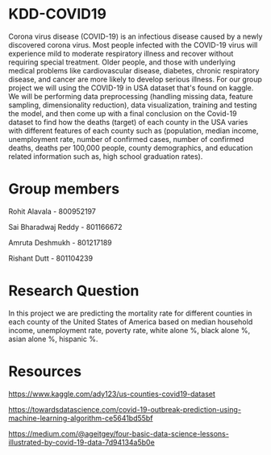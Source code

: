 # KDD-COVID19
Corona virus disease (COVID-19) is an infectious disease caused by a newly discovered corona virus. Most people infected with the COVID-19 virus will experience mild to moderate respiratory illness and recover without requiring special treatment. Older people, and those with underlying medical problems like cardiovascular disease, diabetes, chronic respiratory disease, and cancer are more likely to develop serious illness. For our group project we will using the COVID-19 in USA dataset that's found on kaggle. We will be performing data preprocessing (handling missing data, feature sampling, dimensionality reduction), data visualization, training and testing the model, and then come up with a final conclusion on the Covid-19 dataset to find how the deaths (target) of each county in the USA varies with different features of each county such as (population, median income, unemployment rate, number of confirmed cases, number of confirmed deaths, deaths per 100,000 people, county demographics, and education related information such as, high school graduation rates). 



# Group members

Rohit Alavala - 800952197

Sai Bharadwaj Reddy - 801166672

Amruta Deshmukh - 801217189

Rishant Dutt - 801104239

# Research Question
In this project we are predicting the mortality rate for different counties in each county of the United States of America based on median household income, unemployment rate, poverty rate, white alone %, black alone %, asian alone %, hispanic %.

# Resources
https://www.kaggle.com/ady123/us-counties-covid19-dataset

https://towardsdatascience.com/covid-19-outbreak-prediction-using-machine-learning-algorithm-ce5641bd55bf

https://medium.com/@ageitgey/four-basic-data-science-lessons-illustrated-by-covid-19-data-7d94134a5b0e


